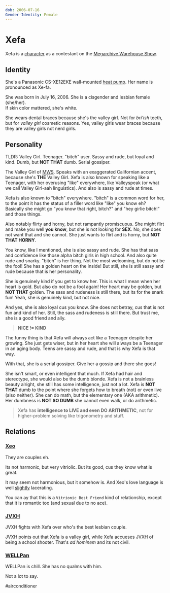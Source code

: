 ```yaml
---
dob: 2006-07-16
Gender-Identity: Female
---
```

# Xefa

Xefa is a [character](Characters.md) as a contestant on the [Megarchive Warehouse Show](../../../Megarchive%20Warehouse%20Show/Megarchive%20Warehouse%20Show.md).

## Identity

She's a Panasonic CS-XE12EKE wall-mounted [heat pump](../../Species/Air%20Conditioners.md). Her name is pronounced as Xe-fa.

She was born in July 16, 2006. She is a cisgender and lesbian female (she/her).  
If skin color mattered, she's white.

She wears dental braces because she's the valley girl. Not for *bri'ish* teeth, but for *valley girl* cosmetic reasons. Yes, valley girls wear braces because they are valley girls not nerd girls.

## Personality
TLDR: Valley Girl. Teenager. "bitch" user. Sassy and rude, but loyal and kind. Dumb, but **NOT THAT** dumb. Serial gossiper.

The Valley Girl of [MWS](Megarchive%20Warehouse%20Show.md). Speaks with an exaggerated Californian accent, because she's **THE** Valley Girl. Xefa is also known for speaking like a Teenager, with her overusing "like" everywhere, like Valleyspeak (or what we call Valley Girl-aah linguistics). And also is sassy and rude at times.

Xefa is also known to "bitch" everywhere. "bitch" is a common word for her, to the point it has the status of a filler word like "like" you know eh? Basically she might go "you know that right, bitch?" and "hey girlie bitch!" and those things.

Also notably flirty and horny, but not rampantly promiscuous. She might flirt and make you well **you know**, but she is not looking for **SEX**. No, she does not want that and she cannot. She just wants to flirt and is horny, but **NOT THAT HORNY**.

You know, like I mentioned, she is also sassy and rude. She has that sass and confidence like those alpha bitch girls in high school. And also quite rude and snarky. "bitch" is her thing. Not the most welcoming, but do not be the fool! She has a golden heart on the inside! But still, she is still sassy and rude because that is her personality.

She is genuinely kind if you get to know her. This is what I mean when her heart is gold. But also do not be a fool again! Her heart may be golden, but **NOT THAT** golden. The sass and rudeness is still there, but its for the snark fun! Yeah, she is genuinely kind, but not nice. 

And yes, she is also loyal cus you know. She does not betray, cus that is not fun and kind of her. Still, the sass and rudeness is still there. But trust me, she is a good friend and ally.

> **NICE != KIND**

The funny thing is that Xefa will always act like a Teenager despite her growing. She just gets wiser, but in her heart she will always be a Teenager in an aging body. Teens are sassy and rude, and that is why Xefa is that way.

With that, she is a serial gossiper. Give her a gossip and there she goes!

She isn't smart, or even intelligent that much. If Xefa had hair and stereotype, she would also be the dumb blonde. Xefa is not a brainless beauty alright, she still has some intelligence, just not a lot. Xefa is **NOT THAT** dumb to the point where she forgets how to breath (not) or even live (also neither). She can do math, but the elementary one (AKA arithmetic). Her dumbness is **NOT SO DUMB** she cannot even walk, or do arithmetic. 

>Xefa has **intelligence to LIVE and even DO ARITHMETIC**, not for higher-problem solving like trigonometry and stuff.

## Relations

### [Xeo](Xeo.md)
They are couples eh. 

Its not harmonic, but very vitriolic. But its good, cus they know what is great.

It may seem not harmonious, but it somehow is. And Xeo's love language is well [slightly](void:a-massive-understatement) lacerating.

You can ay that this is a `Vitrionic Best Friend` kind of relationship, except that it is romantic too (and sexual due to no ace).

### [JVXH](JVXH.md)
JVXH fights with Xefa over who's the best lesbian couple.

JVXH points out that Xefa is a valley girl, while Xefa accueses JVXH  of being a school shooter. That's *ad hominem* and its not civil.

### [WELLPan](WELLPan.md)

WELLPan is chill. She has no qualms with him.

Not a lot to say.

#airconditioner 